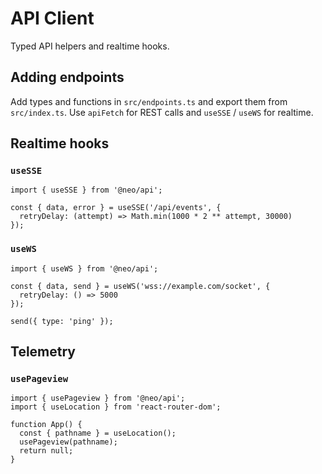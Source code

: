 # API Client

Typed API helpers and realtime hooks.

## Adding endpoints

Add types and functions in `src/endpoints.ts` and export them from `src/index.ts`.
Use `apiFetch` for REST calls and `useSSE` / `useWS` for realtime.

## Realtime hooks

### `useSSE`

```tsx
import { useSSE } from '@neo/api';

const { data, error } = useSSE('/api/events', {
  retryDelay: (attempt) => Math.min(1000 * 2 ** attempt, 30000)
});
```

### `useWS`

```tsx
import { useWS } from '@neo/api';

const { data, send } = useWS('wss://example.com/socket', {
  retryDelay: () => 5000
});

send({ type: 'ping' });
```

## Telemetry

### `usePageview`

```tsx
import { usePageview } from '@neo/api';
import { useLocation } from 'react-router-dom';

function App() {
  const { pathname } = useLocation();
  usePageview(pathname);
  return null;
}
```
